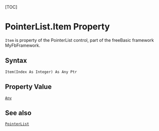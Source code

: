 [TOC]
# PointerList.Item Property

`Item` is property of the PointerList control, part of the freeBasic framework MyFbFramework.
## Syntax
```freeBasic
Item(Index As Integer) As Any Ptr
```
## Property Value
[`Any`]("https://www.freebasic.net/wiki/KeyPgAny")
## See also
[`PointerList`](PointerList.md)
